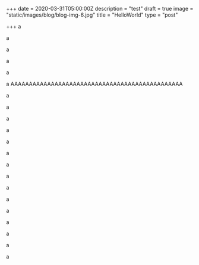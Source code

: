 +++
date = 2020-03-31T05:00:00Z
description = "test"
draft = true
image = "static/images/blog/blog-img-6.jpg"
title = "HelloWorld"
type = "post"

+++
a

a

a

a

a

a AAAAAAAAAAAAAAAAAAAAAAAAAAAAAAAAAAAAAAAAAAAAAAA

a

a

a

a

a

a

a

a

a

a

a

a

a

a

a